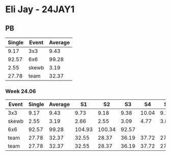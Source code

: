 # Eli Jay - 24JAY1

## PB
|Single|Event|Average|
|----|----|----|
|9.17|3x3|9.43|
|92.57|6x6|99.28|
|2.55|skewb|3.19|
|27.78|team|32.37|
### Week 24.06
|Event|Single|Average|S1|S2|S3|S4|S5|
|-----|-------|------|--|--|--|--|--|
|3x3|9.17|9.43|9.73|9.18|9.38|10.04|9.17|
|skewb|2.55|3.19|2.66|2.55|3.09|4.77|3.82|
|6x6|92.57|99.28|104.93|100.34|92.57| | |
|team|27.78|32.37|32.55|28.37|36.19|37.72|27.78|
|team|27.78|32.37|32.55|28.37|36.19|37.72|27.78|
